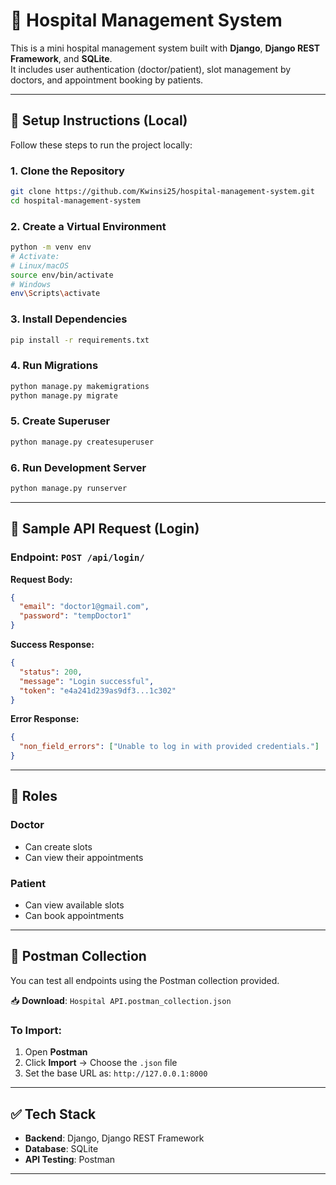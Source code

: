 
# 🏥 Hospital Management System

This is a mini hospital management system built with **Django**, **Django REST Framework**, and **SQLite**.  
It includes user authentication (doctor/patient), slot management by doctors, and appointment booking by patients.

---

## 🚀 Setup Instructions (Local)

Follow these steps to run the project locally:

### 1. Clone the Repository

```bash
git clone https://github.com/Kwinsi25/hospital-management-system.git
cd hospital-management-system
```

### 2. Create a Virtual Environment

```bash
python -m venv env
# Activate:
# Linux/macOS
source env/bin/activate
# Windows
env\Scripts\activate
```

### 3. Install Dependencies

```bash
pip install -r requirements.txt
```

### 4. Run Migrations

```bash
python manage.py makemigrations
python manage.py migrate
```

### 5. Create Superuser

```bash
python manage.py createsuperuser
```

### 6. Run Development Server

```bash
python manage.py runserver
```

---

## 📘 Sample API Request (Login)

### Endpoint: `POST /api/login/`

**Request Body:**

```json
{
  "email": "doctor1@gmail.com",
  "password": "tempDoctor1"
}
```

**Success Response:**

```json
{
  "status": 200,
  "message": "Login successful",
  "token": "e4a241d239as9df3...1c302"
}
```

**Error Response:**

```json
{
  "non_field_errors": ["Unable to log in with provided credentials."]
}
```

---

## 🔐 Roles

### Doctor

- Can create slots  
- Can view their appointments

### Patient

- Can view available slots  
- Can book appointments

---

## 🧪 Postman Collection

You can test all endpoints using the Postman collection provided.

📥 **Download**: `Hospital API.postman_collection.json`

### To Import:

1. Open **Postman**
2. Click **Import** → Choose the `.json` file
3. Set the base URL as: `http://127.0.0.1:8000`

---

## ✅ Tech Stack

- **Backend**: Django, Django REST Framework  
- **Database**: SQLite  
- **API Testing**: Postman

---
